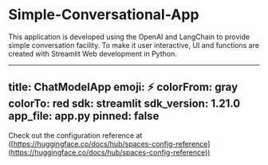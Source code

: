 # Simple-Conversational-App

This application is developed using the OpenAI and LangChain to provide simple conversation facility. To make it user interactive, UI and functions are created with Streamlit Web development in Python.

---
title: ChatModelApp
emoji: ⚡
colorFrom: gray
colorTo: red
sdk: streamlit
sdk_version: 1.21.0
app_file: app.py
pinned: false
---

Check out the configuration reference at
([https://huggingface.co/docs/hub/spaces-config-reference](https://huggingface.co/docs/hub/spaces-config-reference))
